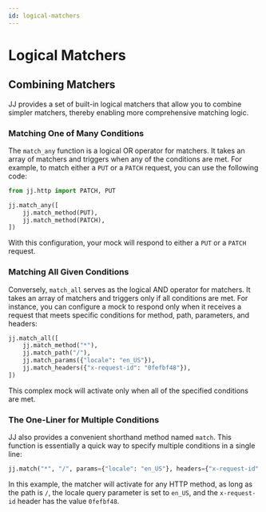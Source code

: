 ```yaml
---
id: logical-matchers
---
```

# Logical Matchers

## Combining Matchers

JJ provides a set of built-in logical matchers that allow you to combine simpler matchers, thereby enabling more comprehensive matching logic.

### Matching One of Many Conditions

The `match_any` function is a logical OR operator for matchers. It takes an array of matchers and triggers when any of the conditions are met. For example, to match either a `PUT` or a `PATCH` request, you can use the following code:

```python
from jj.http import PATCH, PUT

jj.match_any([
    jj.match_method(PUT),
    jj.match_method(PATCH),
])
```

With this configuration, your mock will respond to either a `PUT` or a `PATCH` request.

### Matching All Given Conditions

Conversely, `match_all` serves as the logical AND operator for matchers. It takes an array of matchers and triggers only if all conditions are met. For instance, you can configure a mock to respond only when it receives a request that meets specific conditions for method, path, parameters, and headers:

```python
jj.match_all([
    jj.match_method("*"),
    jj.match_path("/"),
    jj.match_params({"locale": "en_US"}),
    jj.match_headers({"x-request-id": "0fefbf48"}),
])
```

This complex mock will activate only when all of the specified conditions are met.

### The One-Liner for Multiple Conditions

JJ also provides a convenient shorthand method named `match`. This function is essentially a quick way to specify multiple conditions in a single line:

```python
jj.match("*", "/", params={"locale": "en_US"}, headers={"x-request-id": "0fefbf48"})
```

In this example, the matcher will activate for any HTTP method, as long as the path is `/`, the locale query parameter is set to `en_US`, and the `x-request-id` header has the value `0fefbf48`.
